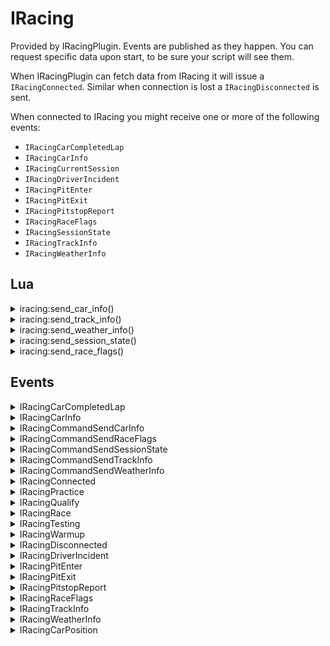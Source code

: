 ﻿# IRacing

Provided by IRacingPlugin. Events are published as they happen. You can request specific data upon start, 
to be sure your script will see them. 

When IRacingPlugin can fetch data from IRacing it will issue a `IRacingConnected`. Similar when 
connection is lost a `IRacingDisconnected` is sent.

When connected to IRacing you might receive one or more of the following events:
 - `IRacingCarCompletedLap`
 - `IRacingCarInfo`
 - `IRacingCurrentSession`
 - `IRacingDriverIncident`
 - `IRacingPitEnter`
 - `IRacingPitExit`
 - `IRacingPitstopReport`
 - `IRacingRaceFlags`
 - `IRacingSessionState`
 - `IRacingTrackInfo`
 - `IRacingWeatherInfo`

## Lua

<details><summary>iracing:send_car_info()</summary><br />
Request IRacingPlugin to send cars in session.

No arguments

```lua
iracing:send_car_info()
```

This function publishes `IRacingCommandSendCarInfo` event, that is handled by IRacingPlugin.

This function is aliased as ``iracing_send_car_info`` (deprecated)
</details>

<details><summary>iracing:send_track_info()</summary><br />
Request IRacingPlugin to send track information.

No arguments

```lua
iracing:send_track_info()
```

This function publishes `IRacingCommandSendTrackInfo` event, that is handled by IRacingPlugin.

This function is aliased as ``iracing_send_track_info`` (deprecated)
</details>

<details><summary>iracing:send_weather_info()</summary><br />
Request IRacingPlugin to send weather information.

No arguments

```lua
iracing:send_weather_info()
```

This function publishes `IRacingCommandSendWeatherInfo` event, that is handled by IRacingPlugin.

This function is aliased as ``iracing_send_weather_info`` (deprecated)
</details>

<details><summary>iracing:send_session_state()</summary><br />
Request IRacingPlugin to send session state

No arguments

```lua
iracing:send_session_state()
```

This function publishes `IRacingCommandSendSessionState` event, that is handled by IRacingPlugin.

This function is aliased as ``iracing_send_session_state`` (deprecated)
</details>

<details><summary>iracing:send_race_flags()</summary><br />
Request IRacingPlugin to send race flags

No arguments

```lua
iracing:send_race_flags()
```

This function publishes `IRacingCommandSendRaceFlags` event, that is handled by IRacingPlugin.

This function is aliased as ``iracing_send_race_flags`` (deprecated)
</details>

## Events

<details><summary>IRacingCarCompletedLap</summary><br />

Published every time a driver completes a full lap.

| Name            | Type    | Description                                                       |
|:----------------|:-------:|:------------------------------------------------------------------|
| EventType       | string  | `IRacingCarCompletedLap` (constant)                               |
| ExcludeFromTxrx | boolean | false (constant)                                                  |
| Uptime          | integer | Time of when the message was sent via Eventbus (in milliseconds). |
| SessionTime     | float   | Time of event (seconds into the session)                          |
| CarIdx          | integer | Id of car                                                         |
| Time            | float   | Lap time                                                          |
| LapsCompleted   | integer | How many laps were completed                                      |
| FuelDiff        | float   | Changes in fuel levels                                            |
| LocalUser       | boolean | Is it our car?                                                    |

**JSON Example:**
`{"EventType":"IRacingCarCompletedLap","ExcludeFromTxrx":false, "Uptime":1742,"SessionTime":7306.3000976104477,"CarIdx":5,"Time":7306.3000976104477,"LapsCompleted":9,"FuelDiff":null,"LocalUser":false}`
</details>

<details><summary>IRacingCarInfo</summary><br />
Info about a new car or car with changed details (such as driver).

| Name                 | Type    | Description                                                       |
|:---------------------|:-------:|:------------------------------------------------------------------|
| EventType            | string  | `IRacingCarCompletedLap` (constant)                               |
| ExcludeFromTxrx      | boolean | false (constant)                                                  |
| Uptime               | integer | Time of when the message was sent via Eventbus (in milliseconds). |
| SessionTime          | float   | Time of event (seconds into the session)                          |
| CarNumber            | string  | Car's number                                                      |
| CurrentDriverUserID  | long    | IRacing Customer Id                                               |
| CurrentDriverName    | string  | Driver's full name                                                |
| TeamID               | long    | IRacing's team Id                                                 |
| TeamName             | string  | IRacing's team name (might be same as Drivers name, if no team)   |
| CarName              | string  | Full name of car                                                  |
| CarNameShort         | string  | Short name of car                                                 |
| CurrentDriverIRating | long    | Drivers IRating                                                   |
| CurrentDriverLicense | string  | Drivers License                                                   |
| LocalUser            | bool    | Is it our car?                                                    |
| Spectator            | bool    | Is car a spectator                                                |

**JSON Example:**
`{"EventType":"IRacingCarInfo","ExcludeFromTxrx":false, "Uptime":1742,"SessionTime":1058.3000081380189,"CarIdx":63,"CarNumber":"042","CurrentDriverUserID":411093,"CurrentDriverName":"Dennis M\u00F8llegaard Pedersen","TeamID":0,"TeamName":"Dennis M\u00F8llegaard Pedersen","CarName":"Mazda MX-5 Cup","CarNameShort":"MX-5 Cup","CurrentDriverIRating":1592,"CurrentDriverLicense":"A 4.50","LocalUser":true,"Spectator":true}`
</details>

<details><summary>IRacingCommandSendCarInfo</summary><br />

Request IRacingPlugin to send Car Info.

| Name            | Type    | Description                                                       |
|:----------------|:-------:|:------------------------------------------------------------------|
| EventType       | string  | `IRacingCommandSendCarInfo` (constant)                            |
| ExcludeFromTxrx | boolean | false (constant)                                                  |
| Uptime          | integer | Time of when the message was sent via Eventbus (in milliseconds). |

**JSON Example:**
`{"EventType":"IRacingCommandSendCarInfo","ExcludeFromTxrx":false, "Uptime":1742}`
</details>

<details><summary>IRacingCommandSendRaceFlags</summary><br />
Request IRacingPlugin to send Race Flags.

| Name            | Type    | Description                                                       |
|:----------------|:-------:|:------------------------------------------------------------------|
| EventType       | string  | `IRacingCommandSendRaceFlags` (constant)                          |
| ExcludeFromTxrx | boolean | false (constant)                                                  |
| Uptime          | integer | Time of when the message was sent via Eventbus (in milliseconds). |

**JSON Example:**
`{"EventType":"IRacingCommandSendRaceFlags","ExcludeFromTxrx":false, "Uptime":1742}`
</details>

<details><summary>IRacingCommandSendSessionState</summary><br />
Request IRacingPlugin to send Session State.

| Name            | Type    | Description                                                       |
|:----------------|:-------:|:------------------------------------------------------------------|
| EventType       | string  | `IRacingCommandSendSessionState` (constant)                       |
| ExcludeFromTxrx | boolean | false (constant)                                                  |
| Uptime          | integer | Time of when the message was sent via Eventbus (in milliseconds). |

**JSON Example:**
`{"EventType":"IRacingCommandSendSessionState","ExcludeFromTxrx":false, "Uptime":1742}`
</details>

<details><summary>IRacingCommandSendTrackInfo</summary><br />
Request IRacingPlugin to send Track Info.

| Name            | Type    | Description                                                       |
|:----------------|:-------:|:------------------------------------------------------------------|
| EventType       | string  | `IRacingCommandSendTrackInfo` (constant)                          |
| ExcludeFromTxrx | boolean | false (constant)                                                  |
| Uptime          | integer | Time of when the message was sent via Eventbus (in milliseconds). |

**JSON Example:**
`{"EventType":"IRacingCommandSendTrackInfo","ExcludeFromTxrx":false, "Uptime":1742}`
</details>

<details><summary>IRacingCommandSendWeatherInfo</summary><br />
Request IRacingPlugin to send Weather info.

| Name            | Type    | Description                                                       |
|:----------------|:-------:|:------------------------------------------------------------------|
| EventType       | string  | `IRacingCommandSendWeatherInfo` (constant)                        |
| ExcludeFromTxrx | boolean | false (constant)                                                  |
| Uptime          | integer | Time of when the message was sent via Eventbus (in milliseconds). |

**JSON Example:**
`{"EventType":"IRacingCommandSendWeatherInfo","ExcludeFromTxrx":false, "Uptime":1742}`
</details>

<details><summary>IRacingConnected</summary><br />
Sent when connected to IRacing

| Name            | Type    | Description                                                       |
|:----------------|:-------:|:------------------------------------------------------------------|
| EventType       | string  | `IRacingConnected` (constant)                                     |
| ExcludeFromTxrx | boolean | false (constant)                                                  |
| Uptime          | integer | Time of when the message was sent via Eventbus (in milliseconds). |

**JSON Example:**
`{"EventType":"IRacingConnected","ExcludeFromTxrx":false, "Uptime":1742}`
</details>

<details><summary>IRacingPractice</summary><br />

| Name             | Type    | Description                                                        |
|:-----------------|:-------:|:-------------------------------------------------------------------|
| EventType        | string  | `IRacingPractice` (constant)                                       |
| ExcludeFromTxrx  | boolean | false (constant)                                                   |
| Uptime           | integer | Time of when the message was sent via Eventbus (in milliseconds).  |
| Category         | string  | `Road`, `Oval`, `DirtOval` or `DirtRoad`                           |
| SessionTime      | float   | Time of event (seconds into the session)                           |
| TimeLimited      | bool    | Is this session time-limited                                       |
| LapsLimited      | bool    | Is this session laps limited                                       |
| TotalSessionLaps | int     | Total session laps                                                 |
| TotalSessionTime | double  | Total session time                                                 |
| State            | string  | Checkered, CoolDown, GetInCar, Invalid, ParadeLaps, Racing, Warmup |
| Category         | string  | Road, Oval, DirtOval, DirtRoad                                     |


**JSON Example:**
`{"EventType":"IRacingPractice","ExcludeFromTxrx":false,"Uptime":1112,"SessionTime":2763.6131673177088,"LapsLimited":false,"TimeLimited":true,"TotalSessionTime":3600.0,"TotalSessionLaps":0,"State":"Racing","Category":"Road"}`
</details>

<details><summary>IRacingQualify</summary><br />
| Name             | Type    | Description                                                        |
|:-----------------|:-------:|:-------------------------------------------------------------------|
| EventType        | string  | `IRacingQualify` (constant)                                        |
| ExcludeFromTxrx  | boolean | false (constant)                                                   |
| Uptime           | integer | Time of when the message was sent via Eventbus (in milliseconds).  |
| Category         | string  | `Road`, `Oval`, `DirtOval` or `DirtRoad`                           |
| SessionTime      | float   | Time of event (seconds into the session)                           |
| TimeLimited      | bool    | Is this session time-limited                                       |
| LapsLimited      | bool    | Is this session laps limited                                       |
| TotalSessionLaps | int     | Total session laps                                                 |
| TotalSessionTime | double  | Total session time                                                 |
| State            | string  | Checkered, CoolDown, GetInCar, Invalid, ParadeLaps, Racing, Warmup |
| Category         | string  | Road, Oval, DirtOval, DirtRoad                                     |
| OpenQualify      | bool    | Open or Lone qualify                                               |


**JSON Example:**
`{"EventType":"IRacingQualify","ExcludeFromTxrx":false,"Uptime":1112,"SessionTime":2763.6131673177088,"LapsLimited":false,"TimeLimited":true,"TotalSessionTime":3600.0,"TotalSessionLaps":0,"State":"Racing","Category":"Road",OpenQualify:false}`
</details>

<details><summary>IRacingRace</summary><br />
| Name             | Type    | Description                                                        |
|:-----------------|:-------:|:-------------------------------------------------------------------|
| EventType        | string  | `IRacingRace` (constant)                                           |
| ExcludeFromTxrx  | boolean | false (constant)                                                   |
| Uptime           | integer | Time of when the message was sent via Eventbus (in milliseconds).  |
| Category         | string  | `Road`, `Oval`, `DirtOval` or `DirtRoad`                           |
| SessionTime      | float   | Time of event (seconds into the session)                           |
| TimeLimited      | bool    | Is this session time-limited                                       |
| LapsLimited      | bool    | Is this session laps limited                                       |
| TotalSessionLaps | int     | Total session laps                                                 |
| TotalSessionTime | double  | Total session time                                                 |
| State            | string  | Checkered, CoolDown, GetInCar, Invalid, ParadeLaps, Racing, Warmup |
| Category         | string  | Road, Oval, DirtOval, DirtRoad                                     |


**JSON Example:**
`{"EventType":"IRacingRace","ExcludeFromTxrx":false,"Uptime":1112,"SessionTime":2763.6131673177088,"LapsLimited":false,"TimeLimited":true,"TotalSessionTime":3600.0,"TotalSessionLaps":0,"State":"Racing","Category":"Road"}`
</details>

<details><summary>IRacingTesting</summary><br />


| Name             | Type    | Description                                                        |
|:-----------------|:-------:|:-------------------------------------------------------------------|
| EventType        | string  | `IRacingTesting` (constant)                                        |
| ExcludeFromTxrx  | boolean | false (constant)                                                   |
| Uptime           | integer | Time of when the message was sent via Eventbus (in milliseconds).  |
| Category         | string  | `Road`, `Oval`, `DirtOval` or `DirtRoad`                           |
| SessionTime      | float   | Time of event (seconds into the session)                           |
| TimeLimited      | bool    | Is this session time-limited                                       |
| LapsLimited      | bool    | Is this session laps limited                                       |
| TotalSessionLaps | int     | Total session laps                                                 |
| TotalSessionTime | double  | Total session time                                                 |
| State            | string  | Checkered, CoolDown, GetInCar, Invalid, ParadeLaps, Racing, Warmup |
| Category         | string  | Road, Oval, DirtOval, DirtRoad                                     |


**JSON Example:**
`{"EventType":"IRacingTesting","ExcludeFromTxrx":false,"Uptime":1112,"SessionTime":2763.6131673177088,"LapsLimited":false,"TimeLimited":true,"TotalSessionTime":3600.0,"TotalSessionLaps":0,"State":"Racing","Category":"Road"}`

</details>

<details><summary>IRacingWarmup</summary><br />
| Name             | Type    | Description                                                        |
|:-----------------|:-------:|:-------------------------------------------------------------------|
| EventType        | string  | `IRacingWarmup` (constant)                                         |
| ExcludeFromTxrx  | boolean | false (constant)                                                   |
| Uptime           | integer | Time of when the message was sent via Eventbus (in milliseconds).  |
| Category         | string  | `Road`, `Oval`, `DirtOval` or `DirtRoad`                           |
| SessionTime      | float   | Time of event (seconds into the session)                           |
| TimeLimited      | bool    | Is this session time-limited                                       |
| LapsLimited      | bool    | Is this session laps limited                                       |
| TotalSessionLaps | int     | Total session laps                                                 |
| TotalSessionTime | double  | Total session time                                                 |
| State            | string  | Checkered, CoolDown, GetInCar, Invalid, ParadeLaps, Racing, Warmup |
| Category         | string  | Road, Oval, DirtOval, DirtRoad                                     |


**JSON Example:**
`{"EventType":"IRacingWarmup","ExcludeFromTxrx":false,"Uptime":1112,"SessionTime":2763.6131673177088,"LapsLimited":false,"TimeLimited":true,"TotalSessionTime":3600.0,"TotalSessionLaps":0,"State":"Racing","Category":"Road"}`
</details>

<details><summary>IRacingDisconnected</summary><br />
Sent when connected to IRacing

| Name            | Type    | Description                                                       |
|:----------------|:-------:|:------------------------------------------------------------------|
| EventType       | string  | `IRacingDisconnected` (constant)                                  |
| ExcludeFromTxrx | boolean | false (constant)                                                  |
| Uptime          | integer | Time of when the message was sent via Eventbus (in milliseconds). |

**JSON Example:**
`{"EventType":"IRacingDisconnected","ExcludeFromTxrx":false, "Uptime":1742}`
</details>

<details><summary>IRacingDriverIncident</summary><br />

Sent every time an incident is detected (only for user, not other drivers).

| Name            | Type    | Description                                                       |
|:----------------|:-------:|:------------------------------------------------------------------|
| EventType       | string  | `IRacingDriverIncident` (constant)                                |
| ExcludeFromTxrx | boolean | false (constant)                                                  |
| Uptime          | integer | Time of when the message was sent via Eventbus (in milliseconds). |
| IncidentCount   | int     | Total incident count                                              |
| IncidentDelta   | int     | Delta incident count                                              |

**JSON Example:**
TODO
</details>

<details><summary>IRacingPitEnter</summary><br />
Sent when a car enters the pit lane.

| Name            | Type    | Description                                                       |
|:----------------|:-------:|:------------------------------------------------------------------|
| EventType       | string  | `IRacingPitEnter` (constant)                                      |
| ExcludeFromTxrx | boolean | false (constant)                                                  |
| Uptime          | integer | Time of when the message was sent via Eventbus (in milliseconds). |
| SessionTime     | float   | Time of event (seconds into the session)                          |
| CarIdx          | int     | Car Index                                                         |
| LocalUser       | bool    | Is it our car?                                                    |

**JSON Example:**
`{"EventType":"IRacingPitEnter","ExcludeFromTxrx":false, "Uptime":1742,"SessionTime":1058.3000081380189,"CarIdx":6,"LocalUser":false}`
</details>

<details><summary>IRacingPitExit</summary><br />
Sent when a car leaves the pit lane.

| Name            | Type    | Description                                                       |
|:----------------|:-------:|:------------------------------------------------------------------|
| EventType       | string  | `IRacingPitExit` (constant)                                       |
| ExcludeFromTxrx | boolean | false (constant)                                                  |
| Uptime          | integer | Time of when the message was sent via Eventbus (in milliseconds). |
| SessionTime     | float   | Time of event (seconds into the session)                          |
| CarIdx          | int     | Car Index                                                         |
| LocalUser       | bool    | Is it our car?                                                    |
| Duration        | double  | Duration of the pitstop                                           |

**JSON Example:**
`{"EventType":"IRacingPitExit","ExcludeFromTxrx":false, "Uptime":1742,"SessionTime":1077.1666748046685,"CarIdx":11,"LocalUser":false,"Duration":10.233333333324026}`
</details>

<details><summary>IRacingPitstopReport</summary><br />
For user, this is sent after a pitshop, showing some data about the pitstop.

| Name            | Type    | Description                                                       |
|:----------------|:-------:|:------------------------------------------------------------------|
| EventType       | string  | `IRacingPitstopReport` (constant)                                 |
| ExcludeFromTxrx | boolean | false (constant)                                                  |
| Uptime          | integer | Time of when the message was sent via Eventbus (in milliseconds). |
| SessionTime     | float   | Time of event (seconds into the session)                          |
| CarIdx          | int     | Car Index                                                         |
| TempLFL         | uint    | Tyre temperature: Left Front L                                    |
| TempLFM         | uint    | Tyre temperature: Left Front M                                    |
| TempLFR         | uint    | Tyre temperature: Left Front R                                    |
| TempRFL         | uint    | Tyre temperature: Right Front L                                   |
| TempRFM         | uint    | Tyre temperature: Right Front M                                   |
| TempRFR         | uint    | Tyre temperature: Right Front R                                   |
| TempLRL         | uint    | Tyre temperature: Left Rear L                                     |
| TempLRM         | uint    | Tyre temperature: Left Rear M                                     |
| TempLRR         | uint    | Tyre temperature: Left Rear R                                     |
| TempRRL         | uint    | Tyre temperature: Right Rear L                                    |
| TempRRM         | uint    | Tyre temperature: Right Rear M                                    |
| TempRRR         | uint    | Tyre temperature: Right Rear R                                    |
| WearLFL         | uint    | Tyre wear: Left Front L                                           |
| WearLFM         | uint    | Tyre wear: Left Front M                                           |
| WearLFR         | uint    | Tyre wear: Left Front R                                           |
| WearRFL         | uint    | Tyre wear: Right Front L                                          |
| WearRFM         | uint    | Tyre wear: Right Front M                                          |
| WearRFR         | uint    | Tyre wear: Right Front R                                          |
| WearLRL         | uint    | Tyre wear: Left Rear L                                            |
| WearLRM         | uint    | Tyre wear: Left Rear M                                            |
| WearLRR         | uint    | Tyre wear: Left Rear R                                            |
| WearRRL         | uint    | Tyre wear: Right Front L                                          |
| WearRRM         | uint    | Tyre wear: Right Front M                                          |
| WearRRR         | uint    | Tyre wear: Right Front R                                          |
| Laps            | long    | Number of laps completed during stint                             |
| FuelDiff        | float   | Fuel level changes                                                |
| Duration        | float   | Stint duration                                                    |

</details>

<details><summary>IRacingRaceFlags</summary><br />

| Name            | Type    | Description                                                       |
|:----------------|:-------:|:------------------------------------------------------------------|
| EventType       | string  | `IRacingRaceFlags` (constant)                                     |
| ExcludeFromTxrx | boolean | false (constant)                                                  |
| Uptime          | integer | Time of when the message was sent via Eventbus (in milliseconds). |
| SessionTime     | float   | Time of event (seconds into the session)                          |
| Black           | bool    |                                                                   |
| Blue            | bool    |                                                                   |
| Caution         | bool    |                                                                   |
| CautionWaving   | bool    |                                                                   |
| Checkered       | bool    |                                                                   |
| Crossed         | bool    |                                                                   |
| Debris          | bool    |                                                                   |
| Disqualify      | bool    |                                                                   |
| FiveToGo        | bool    |                                                                   |
| Furled          | bool    |                                                                   |
| Green           | bool    |                                                                   |
| GreenHeld       | bool    |                                                                   |
| OneLapToGreen   | bool    |                                                                   |
| RandomWaving    | bool    |                                                                   |
| Red             | bool    |                                                                   |
| Repair          | bool    |                                                                   |
| Servicible      | bool    |                                                                   |
| StartGo         | bool    |                                                                   |
| StartHidden     | bool    |                                                                   |
| StartReady      | bool    |                                                                   |
| StartSet        | bool    |                                                                   |
| TenToGo         | bool    |                                                                   |
| White           | bool    |                                                                   |
| Yellow          | bool    |                                                                   |
| YellowWaving    | bool    |                                                                   |

**JSON Example:**
`{"EventType":"IRacingRaceFlags","ExcludeFromTxrx":false, "Uptime":1742,"SessionTime":1058.3000081380189,"Black":false,"Blue":false,"Caution":false,"CautionWaving":false,"Checkered":false,"Crossed":false,"Debris":false,"Disqualify":false,"FiveToGo":false,"Furled":false,"Green":false,"GreenHeld":false,"OneLapToGreen":false,"RandomWaving":false,"Red":false,"Repair":false,"Servicible":false,"StartGo":false,"StartHidden":true,"StartReady":false,"StartSet":false,"TenToGo":false,"White":false,"Yellow":false,"YellowWaving":false}`
</details>

<details><summary>IRacingTrackInfo</summary><br />

| Name                  | Type    | Description                                                       |
|:----------------------|:-------:|:------------------------------------------------------------------|
| EventType             | string  | `IRacingTrackInfo` (constant)                                     |
| ExcludeFromTxrx       | boolean | false (constant)                                                  |
| Uptime                | integer | Time of when the message was sent via Eventbus (in milliseconds). |
| TrackId               | string  |                                                                   |
| TrackLength           | string  |                                                                   |
| TrackDisplayName      | string  |                                                                   |
| TrackCity             | string  |                                                                   |
| TrackCountry          | string  |                                                                   |
| TrackDisplayShortName | string  |                                                                   |
| TrackConfigName       | string  |                                                                   |
| TrackType             | string  |                                                                   |

**JSON Example:**
`{"EventType":"IRacingTrackInfo","ExcludeFromTxrx":false, "Uptime":1742,"TrackId":9,"TrackLength":"3.20 km","TrackDisplayName":"Summit Point Raceway","TrackCity":"Summit Point","TrackCountry":"USA","TrackDisplayShortName":"Summit","TrackConfigName":null,"TrackType":"road course"}`
</details>

<details><summary>IRacingWeatherInfo</summary><br />

| Name             | Type    | Description                                                       |
|:-----------------|:-------:|:------------------------------------------------------------------|
| EventType        | string  | `IRacingWeatherInfo` (constant)                                   |
| ExcludeFromTxrx  | boolean | false (constant)                                                  |
| Uptime           | integer | Time of when the message was sent via Eventbus (in milliseconds). |
| SessionTime      | string  |                                                                   |
| Skies            | string  |                                                                   |
| SurfaceTemp      | string  |                                                                   |
| AirTemp          | string  |                                                                   |
| AirPressure      | string  |                                                                   |
| RelativeHumidity | string  |                                                                   |
| FogLevel         | string  |                                                                   |

**JSON Example:**
`{"EventType":"IRacingWeatherInfo","ExcludeFromTxrx":false, "Uptime":1742,"SessionTime":1058.3000081380189,"Skies":"Partly Cloudy","SurfaceTemp":"39.76 C","AirTemp":"25.51 C","AirPressure":"29.25 Hg","RelativeHumidity":"55 %","FogLevel":"0 %"}`
</details>

<details><summary>IRacingCarPosition</summary><br />

Published every time car changes positions.

| Name            | Type    | Description                                                       |
|:----------------|:-------:|:------------------------------------------------------------------|
| EventType       | string  | `IRacingCarPosition` (constant)                                   |
| ExcludeFromTxrx | boolean | false (constant)                                                  |
| Uptime          | integer | Time of when the message was sent via Eventbus (in milliseconds). |
| SessionTime     | string  |                                                                   |
| CarIdx          | int     | Car Index                                                         |
| LocalUser       | bool    | Is it our car?                                                    |
| PositionInClass | int     | Position in class                                                 |
| PositionInRace  | int     | Overall position in race                                          |

**JSON Example:**
`{"EventType":"IRacingCarPosition","ExcludeFromTxrx":false,"Uptime":2528216,"SessionTime":2711.7666666666669,"CarIdx":28,"LocalUser":true,"PositionInClass":15,"PositionInRace":15}`
</details>
